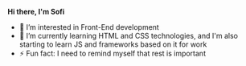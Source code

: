 **Hi there, I'm Sofi**

- 👀 I’m interested in Front-End development
- 🌱 I’m currently learning HTML and CSS technologies, and I'm also starting to learn JS and frameworks based on it for work
- ⚡ Fun fact: I need to remind myself that rest is important

<!---
sofi-dobriak/sofi-dobriak is a ✨ special ✨ repository because its `README.md` (this file) appears on your GitHub profile.
You can click the Preview link to take a look at your changes.
--->
